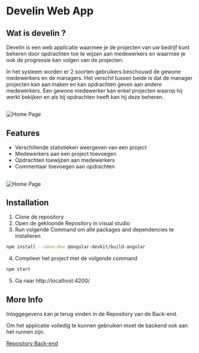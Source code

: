  # Develin Web App 

## Wat is develin ?
Develin is een web applicatie waarmee je de projecten van uw bedrijf kunt beheren door opdrachten toe te wijzen aan medewerkers en waarmee je ook de progressie kan volgen van de projecten.

In het systeem worden er 2 soorten gebruikers beschouwd de gewone medewerkers en de managers. Het verschil tussen beide is dat de manager projecten kan aan maken en kan opdrachten geven aan andere medewerkers.
Een gewone medewerker kan enkel projecten waarop hij werkt bekijken en als hij opdrachten heeft kan hij deze beheren.



##

![Home Page](https://i.ibb.co/B60T6kD/home.png)


## Features

* Verschillende statistieken weergeven van een project
* Medewerkers aan een project toevoegen
* Opdrachten toewijzen aan medewerkers
* Commentaar toevoegen aan opdrachten
##

![Home Page](https://i.ibb.co/f9xTYfz/dash.png)

##

## Installation

1) Clone de repository
2) Open de gekloonde Repository in visual studio 
3) Run volgende Command om alle packages and dependencies te installeren

```bash
npm install --save-dev @angular-devkit/build-angular
```

4) Complieer het project met de volgende command 

```bash
npm start
```

5) Ga naar http://localhost:4200/

## More Info

Inloggegevens kan je terug vinden in de Repository van de Back-end.

Om het applicatie volledig te kunnen gebruiken moet de backend ook aan het runnen zijn.

[Repository Back-end](https://github.com/Sadik-Dev/Develin-BE)
